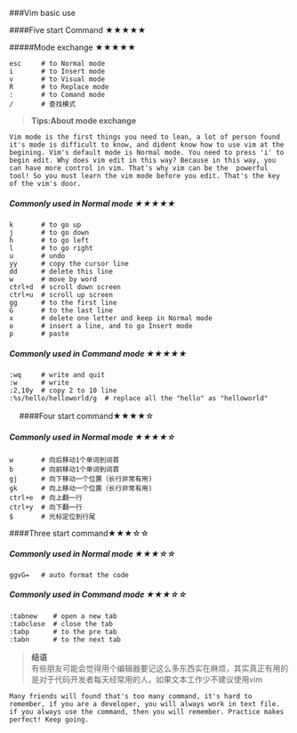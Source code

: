 ###Vim basic use

####Five start Command ★★★★★

#####Mode exchange ★★★★★

    esc     # to Normal mode
    i       # to Insert mode
    v       # to Visual mode
	R       # to Replace mode
    :       # to Comand mode
    /       # 查找模式

><b>Tips:About mode exchange</b><br>

    Vim mode is the first things you need to lean, a lot of person found it's mode is difficult to know, and dident know how to use vim at the begining. Vim's default mode is Normal mode. You need to press 'i' to begin edit. Why does vim edit in this way? Because in this way, you can have more control in vim. That's why vim can be the  powerful tool! So you must learn the vim mode before you edit. That's the key of the vim's door.


##### Commonly used in Normal mode ★★★★★

    k       # to go up
    j       # to go down
    h       # to go left
    l       # to go right
    u       # undo
    yy      # copy the cursor line 
    dd      # delete this line
	w       # move by word
	ctrl+d  # scroll down screen
	ctrl+u  # scroll up screen
	gg      # to the first line
	G       # to the last line
	x       # delete one letter and keep in Normal mode 
	o       # insert a line, and to go Insert mode
    p       # paste

##### Commonly used in Command mode ★★★★★

    :wq     # write and quit
    :w      # write 
    :2,10y  # copy 2 to 10 line
	:%s/hello/helloworld/g  # replace all the "hello" as "helloworld"

　
####Four start command★★★★☆

##### Commonly used in Normal mode ★★★★☆

    w       # 向后移动1个单词到词首
    b       # 向前移动1个单词到词首
    gj      # 向下移动一个位置（长行非常有用)
    gk      # 向上移动一个位置（长行非常有用)
	ctrl+e  # 向上翻一行
	ctrl+y  # 向下翻一行
	$       # 光标定位到行尾

####Three start command★★★☆☆

##### Commonly used in Normal mode ★★★☆☆
	ggvG=   # auto format the code

##### Commonly used in Command mode ★★★☆☆

    :tabnew    # open a new tab 
    :tabclose  # close the tab 
	:tabp      # to the pre tab
	:tabn      # to the next tab


><b>结语</b><br>
    有些朋友可能会觉得用个编辑器要记这么多东西实在麻烦，其实真正有用的是对于代码开发者每天经常用的人，如果文本工作少不建议使用vim	

    Many friends will found that's too many command, it's hard to remember, if you are a developer, you will always work in text file. if you always use the command, then you will remember. Practice makes perfect! Keep going.





